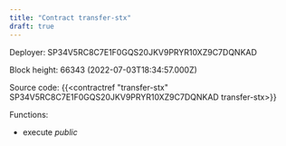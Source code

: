 ```yaml
---
title: "Contract transfer-stx"
draft: true
---
```

Deployer: SP34V5RC8C7E1F0GQS20JKV9PRYR10XZ9C7DQNKAD


 



Block height: 66343 (2022-07-03T18:34:57.000Z)

Source code: {{<contractref "transfer-stx" SP34V5RC8C7E1F0GQS20JKV9PRYR10XZ9C7DQNKAD transfer-stx>}}

Functions:

* execute _public_
